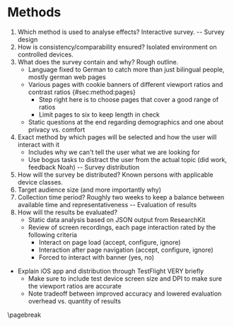 # Methods

1. Which method is used to analyse effects? Interactive survey.
-- Survey design
2. How is consistency/comparability ensured? Isolated environment on controlled devices.
3. What does the survey contain and why? Rough outline.
    - Language fixed to German to catch more than just bilingual people, mostly german web pages
    - Various pages with cookie banners of different viewport ratios and contrast ratios {#sec:method:pages}
        - Step right here is to choose pages that cover a good range of ratios
        - Limit pages to six to keep length in check
    - Static questions at the end regarding demographics and one about privacy vs. comfort
4. Exact method by which pages will be selected and how the user will interact with it
    - Includes why we can't tell the user what we are looking for
    - Use bogus tasks to distract the user from the actual topic (did work, feedback Noah)
-- Survey distribution
5. How will the survey be distributed? Known persons with applicable device classes.
6. Target audience size (and more importantly why)
7. Collection time period? Roughly two weeks to keep a balance between available time and representativeness
-- Evaluation of results
8. How will the results be evaluated?
    - Static data analysis based on JSON output from ResearchKit
    - Review of screen recordings, each page interaction rated by the following criteria
        - Interact on page load (accept, configure, ignore)
        - Interaction after page navigation (accept, configure, ignore)
        - Forced to interact with banner (yes, no) <!-- as some pages contain routes that force interaction -->

- Explain iOS app and distribution through TestFlight VERY briefly
  - Make sure to include test device screen size and DPI to make sure the viewport ratios are accurate
  - Note tradeoff between improved accuracy and lowered evaluation overhead vs. quantity of results

\pagebreak
